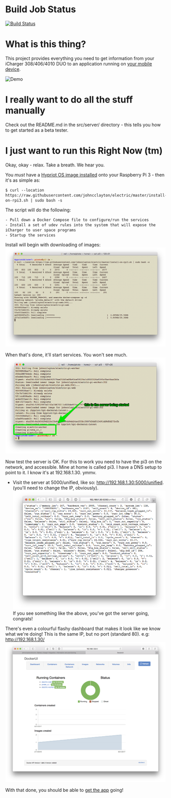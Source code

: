# Build Job Status
[![Build Status](https://travis-ci.org/johncclayton/electric.svg?branch=master)](https://travis-ci.org/johncclayton/electric)

# What is this thing?
This project provides everything you need to get information from your iCharger 308/406/4010 DUO to an application
running on [your mobile device](/docs/GET_THE_APP.md).

![Demo](/docs/images/teaser.gif "Charge Demo!")

# I really want to do all the stuff manually
Check out the README.md in the src/server/ directory - this tells you how to get started as a beta tester.

# I just want to run this Right Now (tm)
Okay, okay - relax. Take a breath. We hear you.  

You *must* have a [Hypriot OS image installed](/docs/INSTALL_HYPRIOT.md) onto your Raspberry Pi 3 - then it's as simple as:

    $ curl --location https://raw.githubusercontent.com/johncclayton/electric/master/install-on-rpi3.sh | sudo bash -s
       
The script will do the following:

    - Pull down a Docker Compose file to configure/run the services
    - Install a set of udev rules into the system that will expose the iCharger to user space programs
    - Startup the services

Install will begin with downloading of images:
![Downloading the images](/docs/images/downloading-docker-images.png)

When that's done, it'll start services. You won't see much.
![Services being started](/docs/images/docker-compose-up.png)


Now test the server is OK.
For this to work you need to have the pi3 on the network, and accessible. Mine at home is called pi3. I have a DNS setup to point to it. I know it's at 192.168.1.30. ymmv.

 - Visit the server at 5000/unified, like so: http://192.168.1.30:5000/unified.  (you'll need to change the IP, obviously).
![Response](/docs/images/unified-response.png)
If you see something like the above, you've got the server going, congrats!

There's even a colourful flashy dashboard that makes it look like we know what we're doing! This is the same IP, but no port (standard 80). e.g: http://192.168.1.30/
![Response](/docs/images/dashboard.png)


With that done, you should be able to [get the app](/docs/GET_THE_APP.md) going!